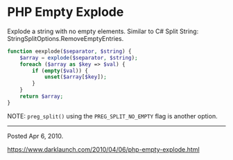 # PHP Empty Explode

Explode a string with no empty elements. Similar to C# Split String: StringSplitOptions.RemoveEmptyEntries.

```php
function eexplode($separator, $string) {
	$array = explode($separator, $string);
	foreach ($array as $key => $val) {
		if (empty($val)) {
			unset($array[$key]);
		}
	}
	return $array;
}
```

NOTE: `preg_split()` using the `PREG_SPLIT_NO_EMPTY` flag is another option.

---

Posted Apr 6, 2010.

https://www.darklaunch.com/2010/04/06/php-empty-explode.html